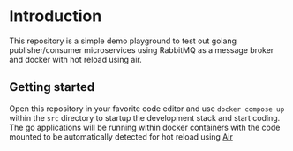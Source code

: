 # Introduction

This repository is a simple demo playground to test out golang publisher/consumer microservices using RabbitMQ as a message broker and docker with hot reload using air.

## Getting started

Open this repository in your favorite code editor and use `docker compose up` within the `src` directory to startup the development stack and start coding. The go applications will be running within docker containers with the code mounted to be automatically detected for hot reload using [Air](https://github.com/air-verse/air)
